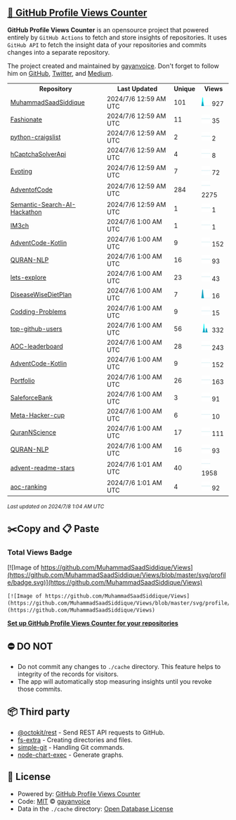 ## [🚀 GitHub Profile Views Counter](https://github.com/gayanvoice/github-profile-views-counter)
**GitHub Profile Views Counter** is an opensource project that powered entirely by  `GitHub Actions` to fetch and store insights of repositories.
It uses `GitHub API` to fetch the insight data of your repositories and commits changes into a separate repository.

The project created and maintained by [gayanvoice](https://github.com/gayanvoice). Don't forget to follow him on [GitHub](https://github.com/gayanvoice), [Twitter](https://twitter.com/gayanvoice), and [Medium](https://gayanvoice.medium.com/).

<table>
	<tr>
		<th>
			Repository
		</th>
		<th>
			Last Updated
		</th>
		<th>
			Unique
		</th>
		<th>
			Views
		</th>
	</tr>
	<tr>
		<td>
			<a href="https://github.com/MuhammadSaadSiddique/Views/tree/master/readme/434670985/week.md">
				MuhammadSaadSiddique
			</a>
		</td>
		<td>
			2024/7/6 12:59 AM UTC
		</td>
		<td>
			101
		</td>
		<td>
			<img alt="Response time graph" src="https://github.com/MuhammadSaadSiddique/Views/raw/master/graph/434670985/small/week.png" height="20"> 927
		</td>
	</tr>
	<tr>
		<td>
			<a href="https://github.com/MuhammadSaadSiddique/Views/tree/master/readme/556226503/week.md">
				Fashionate
			</a>
		</td>
		<td>
			2024/7/6 12:59 AM UTC
		</td>
		<td>
			11
		</td>
		<td>
			<img alt="Response time graph" src="https://github.com/MuhammadSaadSiddique/Views/raw/master/graph/556226503/small/week.png" height="20"> 35
		</td>
	</tr>
	<tr>
		<td>
			<a href="https://github.com/MuhammadSaadSiddique/Views/tree/master/readme/526719056/week.md">
				python-craigslist
			</a>
		</td>
		<td>
			2024/7/6 12:59 AM UTC
		</td>
		<td>
			2
		</td>
		<td>
			<img alt="Response time graph" src="https://github.com/MuhammadSaadSiddique/Views/raw/master/graph/526719056/small/week.png" height="20"> 2
		</td>
	</tr>
	<tr>
		<td>
			<a href="https://github.com/MuhammadSaadSiddique/Views/tree/master/readme/527266453/week.md">
				hCaptchaSolverApi
			</a>
		</td>
		<td>
			2024/7/6 12:59 AM UTC
		</td>
		<td>
			4
		</td>
		<td>
			<img alt="Response time graph" src="https://github.com/MuhammadSaadSiddique/Views/raw/master/graph/527266453/small/week.png" height="20"> 8
		</td>
	</tr>
	<tr>
		<td>
			<a href="https://github.com/MuhammadSaadSiddique/Views/tree/master/readme/507267464/week.md">
				Evoting
			</a>
		</td>
		<td>
			2024/7/6 12:59 AM UTC
		</td>
		<td>
			7
		</td>
		<td>
			<img alt="Response time graph" src="https://github.com/MuhammadSaadSiddique/Views/raw/master/graph/507267464/small/week.png" height="20"> 72
		</td>
	</tr>
	<tr>
		<td>
			<a href="https://github.com/MuhammadSaadSiddique/Views/tree/master/readme/441395757/week.md">
				AdventofCode
			</a>
		</td>
		<td>
			2024/7/6 12:59 AM UTC
		</td>
		<td>
			284
		</td>
		<td>
			<img alt="Response time graph" src="https://github.com/MuhammadSaadSiddique/Views/raw/master/graph/441395757/small/week.png" height="20"> 2275
		</td>
	</tr>
	<tr>
		<td>
			<a href="https://github.com/MuhammadSaadSiddique/Views/tree/master/readme/581472742/week.md">
				Semantic-Search-AI-Hackathon
			</a>
		</td>
		<td>
			2024/7/6 12:59 AM UTC
		</td>
		<td>
			1
		</td>
		<td>
			<img alt="Response time graph" src="https://github.com/MuhammadSaadSiddique/Views/raw/master/graph/581472742/small/week.png" height="20"> 1
		</td>
	</tr>
	<tr>
		<td>
			<a href="https://github.com/MuhammadSaadSiddique/Views/tree/master/readme/362981091/week.md">
				IM3ch
			</a>
		</td>
		<td>
			2024/7/6 1:00 AM UTC
		</td>
		<td>
			1
		</td>
		<td>
			<img alt="Response time graph" src="https://github.com/MuhammadSaadSiddique/Views/raw/master/graph/362981091/small/week.png" height="20"> 1
		</td>
	</tr>
	<tr>
		<td>
			<a href="https://github.com/MuhammadSaadSiddique/Views/tree/master/readme/567431330/week.md">
				AdventCode-Kotlin
			</a>
		</td>
		<td>
			2024/7/6 1:00 AM UTC
		</td>
		<td>
			9
		</td>
		<td>
			<img alt="Response time graph" src="https://github.com/MuhammadSaadSiddique/Views/raw/master/graph/567431330/small/week.png" height="20"> 152
		</td>
	</tr>
	<tr>
		<td>
			<a href="https://github.com/MuhammadSaadSiddique/Views/tree/master/readme/578048211/week.md">
				QURAN-NLP
			</a>
		</td>
		<td>
			2024/7/6 1:00 AM UTC
		</td>
		<td>
			16
		</td>
		<td>
			<img alt="Response time graph" src="https://github.com/MuhammadSaadSiddique/Views/raw/master/graph/578048211/small/week.png" height="20"> 93
		</td>
	</tr>
	<tr>
		<td>
			<a href="https://github.com/MuhammadSaadSiddique/Views/tree/master/readme/546116981/week.md">
				lets-explore
			</a>
		</td>
		<td>
			2024/7/6 1:00 AM UTC
		</td>
		<td>
			23
		</td>
		<td>
			<img alt="Response time graph" src="https://github.com/MuhammadSaadSiddique/Views/raw/master/graph/546116981/small/week.png" height="20"> 43
		</td>
	</tr>
	<tr>
		<td>
			<a href="https://github.com/MuhammadSaadSiddique/Views/tree/master/readme/447688402/week.md">
				DiseaseWiseDietPlan
			</a>
		</td>
		<td>
			2024/7/6 1:00 AM UTC
		</td>
		<td>
			7
		</td>
		<td>
			<img alt="Response time graph" src="https://github.com/MuhammadSaadSiddique/Views/raw/master/graph/447688402/small/week.png" height="20"> 16
		</td>
	</tr>
	<tr>
		<td>
			<a href="https://github.com/MuhammadSaadSiddique/Views/tree/master/readme/316180162/week.md">
				Codding-Problems
			</a>
		</td>
		<td>
			2024/7/6 1:00 AM UTC
		</td>
		<td>
			9
		</td>
		<td>
			<img alt="Response time graph" src="https://github.com/MuhammadSaadSiddique/Views/raw/master/graph/316180162/small/week.png" height="20"> 15
		</td>
	</tr>
	<tr>
		<td>
			<a href="https://github.com/MuhammadSaadSiddique/Views/tree/master/readme/682451803/week.md">
				top-github-users
			</a>
		</td>
		<td>
			2024/7/6 1:00 AM UTC
		</td>
		<td>
			56
		</td>
		<td>
			<img alt="Response time graph" src="https://github.com/MuhammadSaadSiddique/Views/raw/master/graph/682451803/small/week.png" height="20"> 332
		</td>
	</tr>
	<tr>
		<td>
			<a href="https://github.com/MuhammadSaadSiddique/Views/tree/master/readme/726455563/week.md">
				AOC-leaderboard
			</a>
		</td>
		<td>
			2024/7/6 1:00 AM UTC
		</td>
		<td>
			28
		</td>
		<td>
			<img alt="Response time graph" src="https://github.com/MuhammadSaadSiddique/Views/raw/master/graph/726455563/small/week.png" height="20"> 243
		</td>
	</tr>
	<tr>
		<td>
			<a href="https://github.com/MuhammadSaadSiddique/Views/tree/master/readme/567431330/week.md">
				AdventCode-Kotlin
			</a>
		</td>
		<td>
			2024/7/6 1:00 AM UTC
		</td>
		<td>
			9
		</td>
		<td>
			<img alt="Response time graph" src="https://github.com/MuhammadSaadSiddique/Views/raw/master/graph/567431330/small/week.png" height="20"> 152
		</td>
	</tr>
	<tr>
		<td>
			<a href="https://github.com/MuhammadSaadSiddique/Views/tree/master/readme/556573537/week.md">
				Portfolio
			</a>
		</td>
		<td>
			2024/7/6 1:00 AM UTC
		</td>
		<td>
			26
		</td>
		<td>
			<img alt="Response time graph" src="https://github.com/MuhammadSaadSiddique/Views/raw/master/graph/556573537/small/week.png" height="20"> 163
		</td>
	</tr>
	<tr>
		<td>
			<a href="https://github.com/MuhammadSaadSiddique/Views/tree/master/readme/396473931/week.md">
				SaleforceBank
			</a>
		</td>
		<td>
			2024/7/6 1:00 AM UTC
		</td>
		<td>
			3
		</td>
		<td>
			<img alt="Response time graph" src="https://github.com/MuhammadSaadSiddique/Views/raw/master/graph/396473931/small/week.png" height="20"> 91
		</td>
	</tr>
	<tr>
		<td>
			<a href="https://github.com/MuhammadSaadSiddique/Views/tree/master/readme/702030107/week.md">
				Meta-Hacker-cup
			</a>
		</td>
		<td>
			2024/7/6 1:00 AM UTC
		</td>
		<td>
			6
		</td>
		<td>
			<img alt="Response time graph" src="https://github.com/MuhammadSaadSiddique/Views/raw/master/graph/702030107/small/week.png" height="20"> 10
		</td>
	</tr>
	<tr>
		<td>
			<a href="https://github.com/MuhammadSaadSiddique/Views/tree/master/readme/713908532/week.md">
				QuranNScience
			</a>
		</td>
		<td>
			2024/7/6 1:00 AM UTC
		</td>
		<td>
			17
		</td>
		<td>
			<img alt="Response time graph" src="https://github.com/MuhammadSaadSiddique/Views/raw/master/graph/713908532/small/week.png" height="20"> 111
		</td>
	</tr>
	<tr>
		<td>
			<a href="https://github.com/MuhammadSaadSiddique/Views/tree/master/readme/578048211/week.md">
				QURAN-NLP
			</a>
		</td>
		<td>
			2024/7/6 1:00 AM UTC
		</td>
		<td>
			16
		</td>
		<td>
			<img alt="Response time graph" src="https://github.com/MuhammadSaadSiddique/Views/raw/master/graph/578048211/small/week.png" height="20"> 93
		</td>
	</tr>
	<tr>
		<td>
			<a href="https://github.com/MuhammadSaadSiddique/Views/tree/master/readme/580547984/week.md">
				advent-readme-stars
			</a>
		</td>
		<td>
			2024/7/6 1:01 AM UTC
		</td>
		<td>
			40
		</td>
		<td>
			<img alt="Response time graph" src="https://github.com/MuhammadSaadSiddique/Views/raw/master/graph/580547984/small/week.png" height="20"> 1958
		</td>
	</tr>
	<tr>
		<td>
			<a href="https://github.com/MuhammadSaadSiddique/Views/tree/master/readme/580035668/week.md">
				aoc-ranking
			</a>
		</td>
		<td>
			2024/7/6 1:01 AM UTC
		</td>
		<td>
			4
		</td>
		<td>
			<img alt="Response time graph" src="https://github.com/MuhammadSaadSiddique/Views/raw/master/graph/580035668/small/week.png" height="20"> 92
		</td>
	</tr>
</table>

<small><i>Last updated on 2024/7/8 1:04 AM UTC</i></small>

## ✂️Copy and 📋 Paste
### Total Views Badge
[![Image of https://github.com/MuhammadSaadSiddique/Views](https://github.com/MuhammadSaadSiddique/Views/blob/master/svg/profile/badge.svg)](https://github.com/MuhammadSaadSiddique/Views)

```readme
[![Image of https://github.com/MuhammadSaadSiddique/Views](https://github.com/MuhammadSaadSiddique/Views/blob/master/svg/profile/badge.svg)](https://github.com/MuhammadSaadSiddique/Views)
```
[**Set up GitHub Profile Views Counter for your repositories**](https://github.com/gayanvoice/github-profile-views-counter)
## ⛔ DO NOT
- Do not commit any changes to `./cache` directory. This feature helps to integrity of the records for visitors.
- The app will automatically stop measuring insights until you revoke those commits.
## 📦 Third party

- [@octokit/rest](https://www.npmjs.com/package/@octokit/rest) - Send REST API requests to GitHub.
- [fs-extra](https://www.npmjs.com/package/fs-extra) - Creating directories and files.
- [simple-git](https://www.npmjs.com/package/simple-git) - Handling Git commands.
- [node-chart-exec](https://www.npmjs.com/package/node-chart-exec) - Generate graphs.
## 📄 License
- Powered by: [GitHub Profile Views Counter](https://github.com/gayanvoice/github-profile-views-counter)
- Code: [MIT](./LICENSE) © [gayanvoice](https://github.com/gayanvoice)
- Data in the `./cache` directory: [Open Database License](https://opendatacommons.org/licenses/odbl/1-0/)